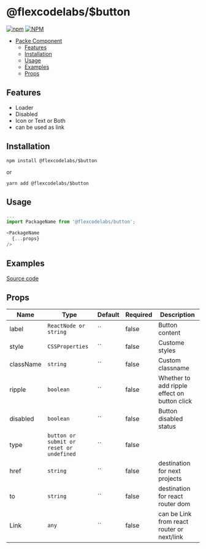 # @flexcodelabs/$button

[![npm](https://img.shields.io/npm/v/@flexcodelabs/$button)](https://www.npmjs.com/package/@flexcodelabs/$button) [![NPM](https://img.shields.io/npm/l/@flexcodelabs/$button)](https://www.npmjs.com/package/@flexcodelabs/$button)

- [Packe Component](#@flexcodelabs/$button)
  - [Features](#features)
  - [Installation](#Installation)
  - [Usage](#usage)
  - [Examples](#examples)
  - [Props](#props)

## Features

- Loader
- Disabled
- Icon or Text or Both
- can be used as link

## Installation

`npm install @flexcodelabs/$button`

or

`yarn add @flexcodelabs/$button`

## Usage

```js
...
import PackageName from '@flexcodelabs/button';

<PackageName
  {...props}
/>
```

## Examples

[Source code](https://github.com/flexcodelabs/flexcodelabs-button)

## Props

| Name      | Type                                     | Default | Required | Description                                  |
| --------- | ---------------------------------------- | ------- | -------- | -------------------------------------------- |
| label     | `ReactNode or string`                    | ``      | false    | Button content                               |
| style     | `CSSProperties`                          | ``      | false    | Custome styles                               |
| className | `string`                                 | ``      | false    | Custom classname                             |
| ripple    | `boolean`                                | ``      | false    | Whether to add ripple effect on button click |
| disabled  | `boolean`                                | ``      | false    | Button disabled status                       |
| type      | `button or submit or reset or undefined` | ``      | false    |                                              |
| href      | `string`                                 | ``      | false    | destination for next projects                |
| to        | `string`                                 | ``      | false    | destination for react router dom             |
| Link      | `any`                                    | ``      | false    | can be Link from react router or next/link   |
